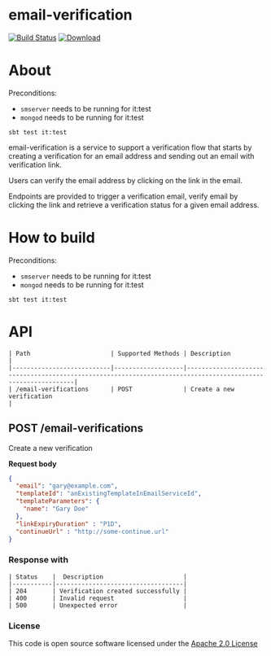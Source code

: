 # email-verification

[![Build Status](https://travis-ci.org/hmrc/email-verification.svg)](https://travis-ci.org/hmrc/email-verification) [ ![Download](https://api.bintray.com/packages/hmrc/releases/email-verification/images/download.svg) ](https://bintray.com/hmrc/releases/email-verification/_latestVersion)

# About

Preconditions:
- ```smserver``` needs to be running for it:test
- ```mongod``` needs to be running for it:test

```sbt test it:test```

email-verification is a service to support a verification flow that starts by creating a verification for an email address and sending out an email with verification link.

Users can verify the email address by clicking on the link in the email.

Endpoints are provided to trigger a verification email, verify email by clicking the link and retrieve a verification status for a given email address.

# How to build

Preconditions:
- ```smserver``` needs to be running for it:test
- ```mongod``` needs to be running for it:test

```sbt test it:test```

# API

    | Path                      | Supported Methods | Description                                                                                                 |
    |---------------------------|-------------------|-------------------------------------------------------------------------------------------------------------|
    | /email-verifications      | POST              | Create a new verification                                                                                   |


## POST /email-verifications

Create a new verification

**Request body**

```json
{
  "email": "gary@example.com",
  "templateId": "anExistingTemplateInEmailServiceId",
  "templateParameters": {
    "name": "Gary Doe"
  },
  "linkExpiryDuration" : "P1D",
  "continueUrl" : "http://some-continue.url"
}
```

### Response with

    | Status    |  Description                      |
    |-----------|-----------------------------------|
    | 204       | Verification created successfully |
    | 400       | Invalid request                   |
    | 500       | Unexpected error                  |

### License

This code is open source software licensed under the [Apache 2.0 License]("http://www.apache.org/licenses/LICENSE-2.0.html")
